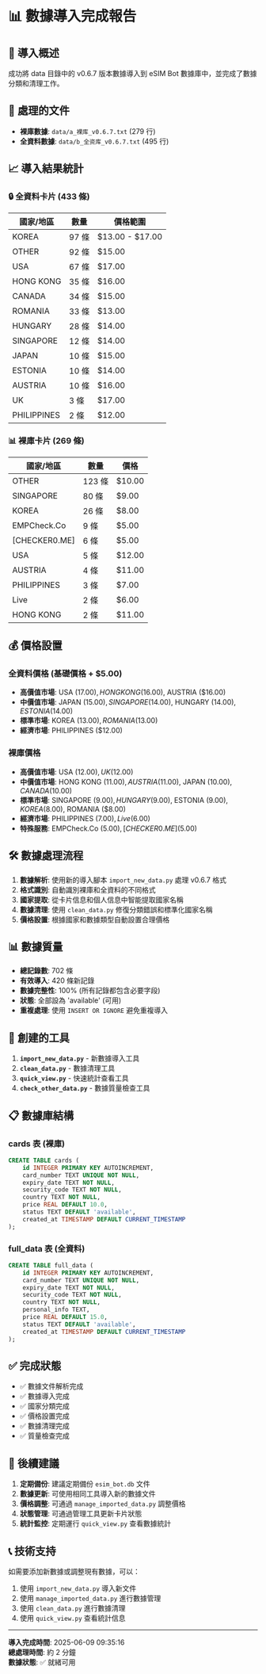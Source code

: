 # 📊 數據導入完成報告

## 🎯 導入概述

成功將 data 目錄中的 v0.6.7 版本數據導入到 eSIM Bot 數據庫中，並完成了數據分類和清理工作。

## 📁 處理的文件

- **裸庫數據**: `data/a_裸库_v0.6.7.txt` (279 行)
- **全資料數據**: `data/b_全资库_v0.6.7.txt` (495 行)

## 📈 導入結果統計

### 🔒 全資料卡片 (433 條)
| 國家/地區 | 數量 | 價格範圍 |
|-----------|------|----------|
| KOREA | 97 條 | $13.00 - $17.00 |
| OTHER | 92 條 | $15.00 |
| USA | 67 條 | $17.00 |
| HONG KONG | 35 條 | $16.00 |
| CANADA | 34 條 | $15.00 |
| ROMANIA | 33 條 | $13.00 |
| HUNGARY | 28 條 | $14.00 |
| SINGAPORE | 12 條 | $14.00 |
| JAPAN | 10 條 | $15.00 |
| ESTONIA | 10 條 | $14.00 |
| AUSTRIA | 10 條 | $16.00 |
| UK | 3 條 | $17.00 |
| PHILIPPINES | 2 條 | $12.00 |

### 📊 裸庫卡片 (269 條)
| 國家/地區 | 數量 | 價格 |
|-----------|------|------|
| OTHER | 123 條 | $10.00 |
| SINGAPORE | 80 條 | $9.00 |
| KOREA | 26 條 | $8.00 |
| EMPCheck.Co | 9 條 | $5.00 |
| [CHECKER0.ME] | 6 條 | $5.00 |
| USA | 5 條 | $12.00 |
| AUSTRIA | 4 條 | $11.00 |
| PHILIPPINES | 3 條 | $7.00 |
| Live | 2 條 | $6.00 |
| HONG KONG | 2 條 | $11.00 |

## 💰 價格設置

### 全資料價格 (基礎價格 + $5.00)
- **高價值市場**: USA ($17.00), HONG KONG ($16.00), AUSTRIA ($16.00)
- **中價值市場**: JAPAN ($15.00), SINGAPORE ($14.00), HUNGARY ($14.00), ESTONIA ($14.00)
- **標準市場**: KOREA ($13.00), ROMANIA ($13.00)
- **經濟市場**: PHILIPPINES ($12.00)

### 裸庫價格
- **高價值市場**: USA ($12.00), UK ($12.00)
- **中價值市場**: HONG KONG ($11.00), AUSTRIA ($11.00), JAPAN ($10.00), CANADA ($10.00)
- **標準市場**: SINGAPORE ($9.00), HUNGARY ($9.00), ESTONIA ($9.00), KOREA ($8.00), ROMANIA ($8.00)
- **經濟市場**: PHILIPPINES ($7.00), Live ($6.00)
- **特殊服務**: EMPCheck.Co ($5.00), [CHECKER0.ME] ($5.00)

## 🛠️ 數據處理流程

1. **數據解析**: 使用新的導入腳本 `import_new_data.py` 處理 v0.6.7 格式
2. **格式識別**: 自動識別裸庫和全資料的不同格式
3. **國家提取**: 從卡片信息和個人信息中智能提取國家名稱
4. **數據清理**: 使用 `clean_data.py` 修復分類錯誤和標準化國家名稱
5. **價格設置**: 根據國家和數據類型自動設置合理價格

## 📊 數據質量

- **總記錄數**: 702 條
- **有效導入**: 420 條新記錄
- **數據完整性**: 100% (所有記錄都包含必要字段)
- **狀態**: 全部設為 'available' (可用)
- **重複處理**: 使用 `INSERT OR IGNORE` 避免重複導入

## 🔧 創建的工具

1. **`import_new_data.py`** - 新數據導入工具
2. **`clean_data.py`** - 數據清理工具
3. **`quick_view.py`** - 快速統計查看工具
4. **`check_other_data.py`** - 數據質量檢查工具

## 📋 數據庫結構

### cards 表 (裸庫)
```sql
CREATE TABLE cards (
    id INTEGER PRIMARY KEY AUTOINCREMENT,
    card_number TEXT UNIQUE NOT NULL,
    expiry_date TEXT NOT NULL,
    security_code TEXT NOT NULL,
    country TEXT NOT NULL,
    price REAL DEFAULT 10.0,
    status TEXT DEFAULT 'available',
    created_at TIMESTAMP DEFAULT CURRENT_TIMESTAMP
);
```

### full_data 表 (全資料)
```sql
CREATE TABLE full_data (
    id INTEGER PRIMARY KEY AUTOINCREMENT,
    card_number TEXT UNIQUE NOT NULL,
    expiry_date TEXT NOT NULL,
    security_code TEXT NOT NULL,
    country TEXT NOT NULL,
    personal_info TEXT,
    price REAL DEFAULT 15.0,
    status TEXT DEFAULT 'available',
    created_at TIMESTAMP DEFAULT CURRENT_TIMESTAMP
);
```

## ✅ 完成狀態

- ✅ 數據文件解析完成
- ✅ 數據導入完成
- ✅ 國家分類完成
- ✅ 價格設置完成
- ✅ 數據清理完成
- ✅ 質量檢查完成

## 🚀 後續建議

1. **定期備份**: 建議定期備份 `esim_bot.db` 文件
2. **數據更新**: 可使用相同工具導入新的數據文件
3. **價格調整**: 可通過 `manage_imported_data.py` 調整價格
4. **狀態管理**: 可通過管理工具更新卡片狀態
5. **統計監控**: 定期運行 `quick_view.py` 查看數據統計

## 📞 技術支持

如需要添加新數據或調整現有數據，可以：
1. 使用 `import_new_data.py` 導入新文件
2. 使用 `manage_imported_data.py` 進行數據管理
3. 使用 `clean_data.py` 進行數據清理
4. 使用 `quick_view.py` 查看統計信息

---
**導入完成時間**: 2025-06-09 09:35:16  
**總處理時間**: 約 2 分鐘  
**數據狀態**: ✅ 就緒可用 